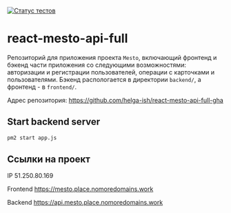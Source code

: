 [![Статус тестов](../../actions/workflows/tests.yml/badge.svg)](../../actions/workflows/tests.yml)

# react-mesto-api-full
Репозиторий для приложения проекта `Mesto`, включающий фронтенд и бэкенд части приложения со следующими возможностями: авторизации и регистрации пользователей, операции с карточками и пользователями. Бэкенд распологается в директории `backend/`, а фронтенд - в `frontend/`. 

Адрес репозитория: https://github.com/helga-ish/react-mesto-api-full-gha

## Start backend server

```bash
pm2 start app.js
```

## Ссылки на проект

IP 51.250.80.169

Frontend https://mesto.place.nomoredomains.work

Backend https://api.mesto.place.nomoredomains.work

